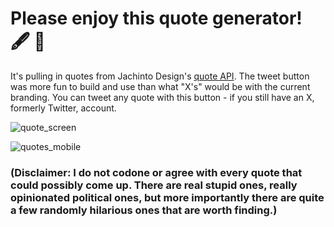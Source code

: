 # Please enjoy this quote generator! :fountain_pen: :game_die:
It's pulling in quotes from Jachinto Design's [quote API](https://jacintodesign.github.io/quotes-api/data/quotes.json). The tweet button was more fun to build and use than what "X's" would be with the current branding. You can tweet any quote with this button - if you still have an X, formerly Twitter, account. 

![quote_screen](https://github.com/audreyclarkdev/quote-generator-9000/assets/37598784/8edb2bf8-e874-43b1-a250-07912ded5001)

![quotes_mobile](https://github.com/audreyclarkdev/quote-generator-9000/assets/37598784/3f9c1241-c522-4163-9db0-a9c668fcf46c)

### (**Disclaimer:** I do not codone or agree with every quote that could possibly come up. There are real stupid ones, really opinionated political ones, but **more importantly there are quite a few randomly hilarious ones that are worth finding.**)
